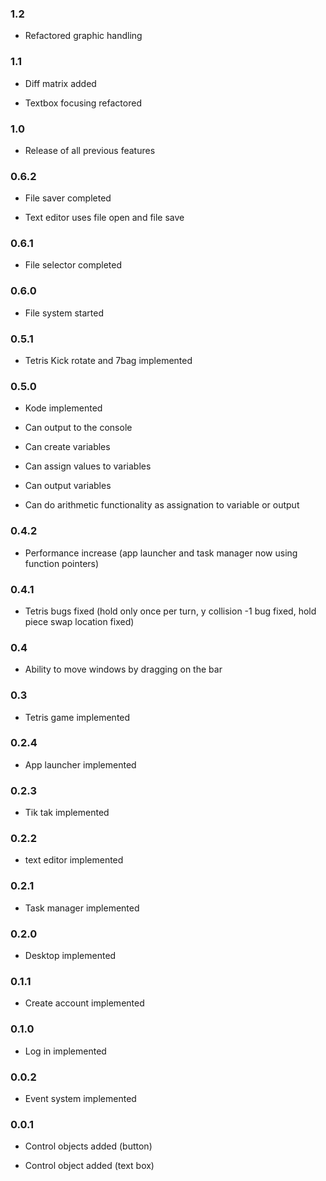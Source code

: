 ### 1.2

-   Refactored graphic handling

### 1.1

-   Diff matrix added

-   Textbox focusing refactored

### 1.0

-   Release of all previous features

### 0.6.2

-   File saver completed

-   Text editor uses file open and file save

### 0.6.1

-   File selector completed

### 0.6.0

-   File system started

### 0.5.1

-   Tetris Kick rotate and 7bag implemented

### 0.5.0

-   Kode implemented

-   Can output to the console

-   Can create variables

-   Can assign values to variables

-   Can output variables

-   Can do arithmetic functionality as assignation to variable or output

### 0.4.2

-   Performance increase (app launcher and task manager now using function pointers)

### 0.4.1

-   Tetris bugs fixed (hold only once per turn, y collision -1 bug fixed, hold piece swap location fixed)

### 0.4

-   Ability to move windows by dragging on the bar

### 0.3

-   Tetris game implemented

### 0.2.4

-   App launcher implemented

### 0.2.3

-   Tik tak implemented

### 0.2.2

-   text editor implemented

### 0.2.1

-   Task manager implemented

### 0.2.0

-   Desktop implemented

### 0.1.1

-   Create account implemented

### 0.1.0

-   Log in implemented

### 0.0.2

-   Event system implemented

### 0.0.1

-   Control objects added (button)

-   Control object added (text box)
